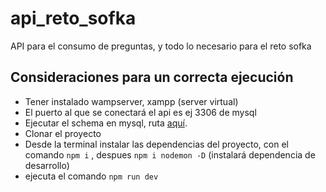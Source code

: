 # api_reto_sofka
API para el consumo de preguntas, y todo lo necesario para el reto sofka

## Consideraciones para un correcta ejecución

* Tener instalado wampserver, xampp (server virtual)
* El puerto al que se conectará el api es ej 3306 de mysql
* Ejecutar el schema en mysql, ruta  [aquí]("./db").
* Clonar el proyecto
* Desde la terminal instalar las dependencias del proyecto, con el comando `npm i` , despues `npm i nodemon -D` (instalará dependencia de desarrollo)
* ejecuta el comando `npm run dev`
